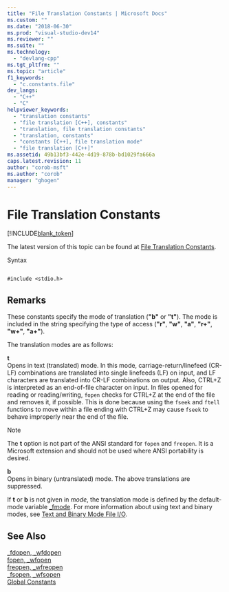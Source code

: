```yaml
---
title: "File Translation Constants | Microsoft Docs"
ms.custom: ""
ms.date: "2018-06-30"
ms.prod: "visual-studio-dev14"
ms.reviewer: ""
ms.suite: ""
ms.technology: 
  - "devlang-cpp"
ms.tgt_pltfrm: ""
ms.topic: "article"
f1_keywords: 
  - "c.constants.file"
dev_langs: 
  - "C++"
  - "C"
helpviewer_keywords: 
  - "translation constants"
  - "file translation [C++], constants"
  - "translation, file translation constants"
  - "translation, constants"
  - "constants [C++], file translation mode"
  - "file translation [C++]"
ms.assetid: 49b13bf3-442e-4d19-878b-bd1029fa666a
caps.latest.revision: 11
author: "corob-msft"
ms.author: "corob"
manager: "ghogen"
---
```

# File Translation Constants
[!INCLUDE[blank_token](../includes/blank-token.md)]

The latest version of this topic can be found at [File Translation Constants](https://docs.microsoft.com/cpp/c-runtime-library/file-translation-constants).  
  
Syntax  
  
```  
  
#include <stdio.h>  
```  
  
## Remarks  
 These constants specify the mode of translation (**"b"** or **"t"**). The mode is included in the string specifying the type of access (**"r"**, **"w"**, **"a"**, **"r+"**, **"w+"**, **"a+"**).  
  
 The translation modes are as follows:  
  
 **t**  
 Opens in text (translated) mode. In this mode, carriage-return/linefeed (CR-LF) combinations are translated into single linefeeds (LF) on input, and LF characters are translated into CR-LF combinations on output. Also, CTRL+Z is interpreted as an end-of-file character on input. In files opened for reading or reading/writing, `fopen` checks for CTRL+Z at the end of the file and removes it, if possible. This is done because using the `fseek` and `ftell` functions to move within a file ending with CTRL+Z may cause `fseek` to behave improperly near the end of the file.  
  
> [!NOTE]
>  The **t** option is not part of the ANSI standard for `fopen` and `freopen`. It is a Microsoft extension and should not be used where ANSI portability is desired.  
  
 **b**  
 Opens in binary (untranslated) mode. The above translations are suppressed.  
  
 If **t** or **b** is not given in *mode*, the translation mode is defined by the default-mode variable [_fmode](../c-runtime-library/fmode.md). For more information about using text and binary modes, see [Text and Binary Mode File I/O](../c-runtime-library/text-and-binary-mode-file-i-o.md).  
  
## See Also  
 [_fdopen, _wfdopen](../c-runtime-library/reference/fdopen-wfdopen.md)   
 [fopen, _wfopen](../c-runtime-library/reference/fopen-wfopen.md)   
 [freopen, _wfreopen](../c-runtime-library/reference/freopen-wfreopen.md)   
 [_fsopen, _wfsopen](../c-runtime-library/reference/fsopen-wfsopen.md)   
 [Global Constants](../c-runtime-library/global-constants.md)





